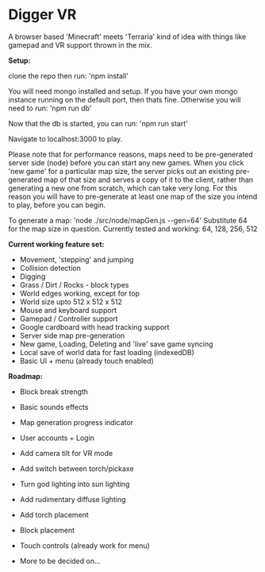 # Digger VR

A browser based 'Minecraft' meets 'Terraria' kind of idea with things like gamepad and VR support thrown in the mix.

**Setup:**

clone the repo then run: 'npm install'

You will need mongo installed and setup.  If you have your own mongo instance running on the default port, then thats fine.
Otherwise you will need to run: 'npm run db'

Now that the db is started, you can run: 'npm run start'

Navigate to localhost:3000 to play.

Please note that for performance reasons, maps need to be pre-generated server side (node) before you can start any new games.
When you click 'new game' for a particular map size, the server picks out an existing pre-generated map of that size and serves a copy of it to the client, rather than generating a new one from scratch, which can take very long.
For this reason you will have to pre-generate at least one map of the size you intend to play, before you can begin.

To generate a map: 'node ./src/node/mapGen.js --gen=64'
Substitute 64 for the map size in question.  Currently tested and working: 64, 128, 256, 512
  
**Current working feature set:**

+ Movement, 'stepping' and jumping
+ Collision detection
+ Digging
+ Grass / Dirt / Rocks - block types
+ World edges working, except for top
+ World size upto 512 x 512 x 512
+ Mouse and keyboard support
+ Gamepad / Controller support
+ Google cardboard with head tracking support
+ Server side map pre-generation
+ New game, Loading, Deleting and 'live' save game syncing
+ Local save of world data for fast loading (indexedDB)
+ Basic UI + menu (already touch enabled)

**Roadmap:**

+ Block break strength
+ Basic sounds effects
+ Map generation progress indicator
+ User accounts + Login
+ Add camera tilt for VR mode
+ Add switch between torch/pickaxe
+ Turn god lighting into sun lighting
+ Add rudimentary diffuse lighting
+ Add torch placement
+ Block placement
+ Touch controls (already work for menu)

+ More to be decided on...
